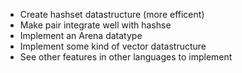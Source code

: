 -   Create hashset datastructure (more efficent)
-   Make pair integrate well with hashse
-   Implement an Arena datatype
-   Implement some kind of vector datastructure
-   See other features in other languages to implement

